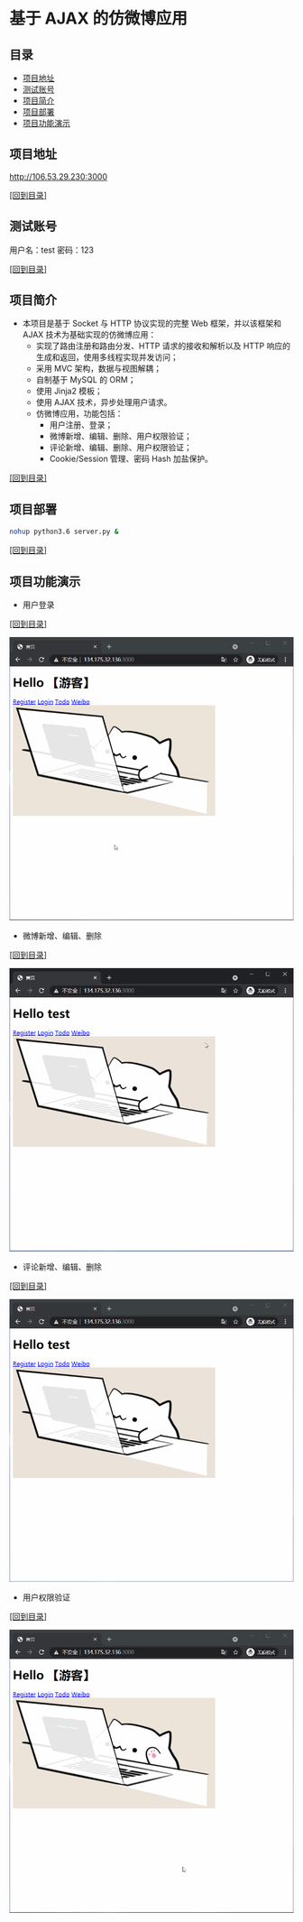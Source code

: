 # 基于 AJAX 的仿微博应用
## 目录
  - [项目地址](#项目地址)
  - [测试账号](#测试账号)
  - [项目简介](#项目简介)
  - [项目部署](#项目部署)
  - [项目功能演示](#项目功能演示)
## 项目地址
<http://106.53.29.230:3000>

[[回到目录]](#目录)

## 测试账号
用户名：test  密码：123

[[回到目录]](#目录)

## 项目简介
  - 本项目是基于 Socket 与 HTTP 协议实现的完整 Web 框架，并以该框架和 AJAX 技术为基础实现的仿微博应用：
    - 实现了路由注册和路由分发、HTTP 请求的接收和解析以及 HTTP 响应的生成和返回，使用多线程实现并发访问；
    - 采用 MVC 架构，数据与视图解耦；
    - 自制基于 MySQL 的 ORM；
    - 使用 Jinja2 模板；
    - 使用 AJAX 技术，异步处理用户请求。
    - 仿微博应用，功能包括：
      - 用户注册、登录；
      - 微博新增、编辑、删除、用户权限验证；
      - 评论新增、编辑、删除、用户权限验证；
      - Cookie/Session 管理、密码 Hash 加盐保护。

[[回到目录]](#目录)

## 项目部署
```bash
nohup python3.6 server.py &
```
[[回到目录]](#目录)

## 项目功能演示
  - 用户登录

[[回到目录]](#目录)

![weibo1_login](/readme_gif/weibo1_login.gif)

  - 微博新增、编辑、删除

[[回到目录]](#目录)

![weibo2_crud](/readme_gif/weibo2_crud.gif)

  - 评论新增、编辑、删除

[[回到目录]](#目录)

![weibo3_comment](/readme_gif/weibo3_comment.gif)

  - 用户权限验证

[[回到目录]](#目录)

![weibo4_authorization](/readme_gif/weibo4_authorization.gif)
